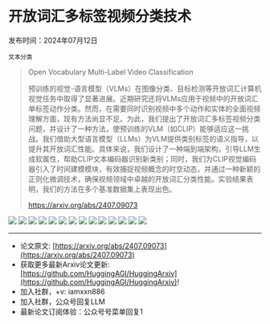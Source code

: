 # 开放词汇多标签视频分类技术
发布时间：2024年07月12日

`文本分类`
> Open Vocabulary Multi-Label Video Classification
>
> 预训练的视觉-语言模型（VLMs）在图像分类、目标检测等开放词汇计算机视觉任务中取得了显著进展。近期研究还将VLMs应用于视频中的开放词汇单标签动作分类。然而，在需要同时识别视频中多个动作和实体的全面视频理解方面，现有方法尚显不足。为此，我们提出了开放词汇多标签视频分类问题，并设计了一种方法，使预训练的VLM（如CLIP）能够适应这一挑战。我们借助大型语言模型（LLMs）为VLM提供类别标签的语义指导，以提升其开放词汇性能。具体来说，我们设计了一种端到端架构，引导LLM生成软属性，帮助CLIP文本编码器识别新类别；同时，我们为CLIP视觉编码器引入了时间建模模块，有效捕捉视频概念的时空动态，并通过一种新颖的正则化微调技术，确保视频领域中卓越的开放词汇分类性能。实验结果表明，我们的方法在多个基准数据集上表现出色。
>
> https://arxiv.org/abs/2407.09073

![](https://raw.githubusercontent.com/HuggingAGI/HuggingArxiv/main/paper_images/2407.09073/x1.png)
![](https://raw.githubusercontent.com/HuggingAGI/HuggingArxiv/main/paper_images/2407.09073/x2.png)
![](https://raw.githubusercontent.com/HuggingAGI/HuggingArxiv/main/paper_images/2407.09073/x3.png)
![](https://raw.githubusercontent.com/HuggingAGI/HuggingArxiv/main/paper_images/2407.09073/x4.png)
![](https://raw.githubusercontent.com/HuggingAGI/HuggingArxiv/main/paper_images/2407.09073/x5.png)
![](https://raw.githubusercontent.com/HuggingAGI/HuggingArxiv/main/paper_images/2407.09073/x6.png)
![](https://raw.githubusercontent.com/HuggingAGI/HuggingArxiv/main/paper_images/2407.09073/x7.png)
![](https://raw.githubusercontent.com/HuggingAGI/HuggingArxiv/main/paper_images/2407.09073/x8.png)
![](https://raw.githubusercontent.com/HuggingAGI/HuggingArxiv/main/paper_images/2407.09073/x9.png)
![](https://raw.githubusercontent.com/HuggingAGI/HuggingArxiv/main/paper_images/2407.09073/x10.png)
![](https://raw.githubusercontent.com/HuggingAGI/HuggingArxiv/main/paper_images/2407.09073/x11.png)
![](https://raw.githubusercontent.com/HuggingAGI/HuggingArxiv/main/paper_images/2407.09073/x12.png)
![](https://raw.githubusercontent.com/HuggingAGI/HuggingArxiv/main/paper_images/2407.09073/x13.png)
![](https://raw.githubusercontent.com/HuggingAGI/HuggingArxiv/main/paper_images/2407.09073/x14.png)

<hr />

- 论文原文: [https://arxiv.org/abs/2407.09073](https://arxiv.org/abs/2407.09073)
- 获取更多最新Arxiv论文更新: [https://github.com/HuggingAGI/HuggingArxiv](https://github.com/HuggingAGI/HuggingArxiv)!
- 加入社群，+v: iamxxn886
- 加入社群，公众号回复LLM
- 最新论文订阅体验：公众号号菜单回复1